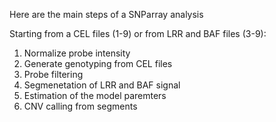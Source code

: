 Here are the main steps of a SNParray analysis

Starting from a CEL files (1-9) or from LRR and BAF files (3-9):

 1. Normalize probe intensity
 2. Generate genotyping from CEL files
 3. Probe filtering
 4. Segmenetation of LRR and BAF signal
 5. Estimation of the model paremters
 6. CNV calling from segments

